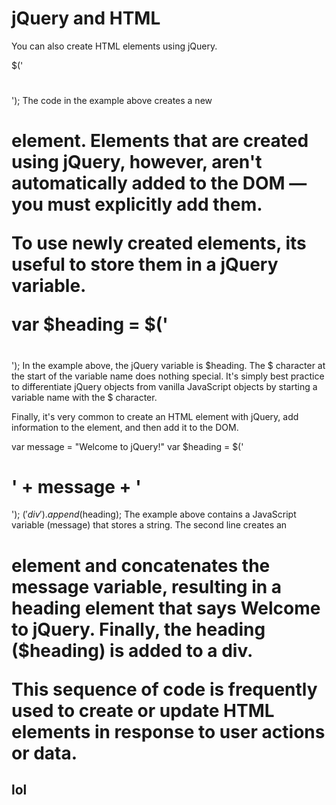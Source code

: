 # jQuery and HTML

You can also create HTML elements using jQuery.

$('<h1></h1>');
The code in the example above creates a new <h1> element. Elements that are created using jQuery, however, aren't automatically added to the DOM — you must explicitly add them.

To use newly created elements, its useful to store them in a jQuery variable.

var $heading = $('<h1></h1>');
In the example above, the jQuery variable is $heading. The $ character at the start of the variable name does nothing special. It's simply best practice to differentiate jQuery objects from vanilla JavaScript objects by starting a variable name with the $ character.

Finally, it's very common to create an HTML element with jQuery, add information to the element, and then add it to the DOM.

var message = "Welcome to jQuery!"
var $heading = $('<h1>' + message + '</h1>');
$('div').append($heading);
The example above contains a JavaScript variable (message) that stores a string. The second line creates an <h1> element and concatenates the message variable, resulting in a heading element that says Welcome to jQuery. Finally, the heading ($heading) is added to a div.

This sequence of code is frequently used to create or update HTML elements in response to user actions or data.

## lol
